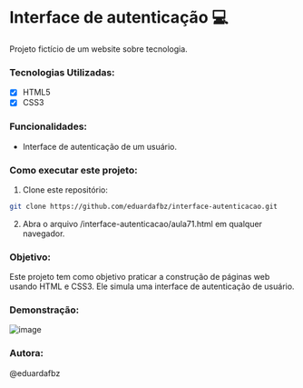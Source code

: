 # Interface de autenticação 💻

Projeto fictício de um website sobre tecnologia.

### Tecnologias Utilizadas:
- [x] HTML5
- [x] CSS3

### Funcionalidades: 
- Interface de autenticação de um usuário.

### Como executar este projeto:
1. Clone este repositório:
```bash
git clone https://github.com/eduardafbz/interface-autenticacao.git
```
2. Abra o arquivo /interface-autenticacao/aula71.html em qualquer navegador.

### Objetivo: 
Este projeto tem como objetivo praticar a construção de páginas web usando HTML e CSS3. Ele simula uma interface de autenticação de usuário.

### Demonstração:
![image](https://github.com/user-attachments/assets/724cf1a3-692b-4f69-9341-7c6dfe589529)

### Autora: 
@eduardafbz
